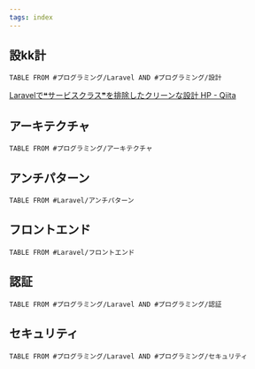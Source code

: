 ```yaml
---
tags: index 
---
```

## 設kk計
```dataview
TABLE FROM #プログラミング/Laravel AND #プログラミング/設計   
```
[Laravelで❝サービスクラス❞を排除したクリーンな設計 HP - Qiita](https://qiita.com/yiwiy9/items/121fe0e73279687261b8)
## アーキテクチャ
```dataview
TABLE FROM #プログラミング/アーキテクチャ  
```

## アンチパターン
```dataview
TABLE FROM #Laravel/アンチパターン
```

## フロントエンド

```dataview
TABLE FROM #Laravel/フロントエンド 
```

## 認証
```dataview
TABLE FROM #プログラミング/Laravel AND #プログラミング/認証 
```

## セキュリティ
```dataview
TABLE FROM #プログラミング/Laravel AND #プログラミング/セキュリティ 
```
